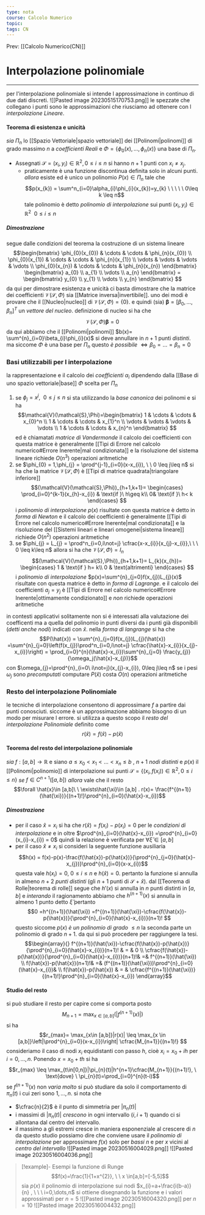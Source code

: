 ```yaml
---
type: nota
course: Calcolo Numerico
topic: 
tags: CN
---
```


Prev: [[Calcolo Numerico(CN)]]

# Interpolazione polinomiale
---
per l'interpolazione polinomiale si intende l approssimazione in continuo di due dati discreti.
![[Pasted image 20230515170753.png]]
le spezzate che collegano i punti sono le approssimazioni che riusciamo ad ottenere con l _interpolazione Lineare_. 

#### Teorema di esistenza e unicità
_sia_ $\Pi_{n}$ lo [[Spazio Vettoriale|spazio vettoriale]] dei [[Polinomi|polinomi]] di grado massimo $n$ a _coefficienti Reali_ e $\Phi = \{\phi_{0}(x),\dots,\phi_{n}(x)\}$ una base di $\Pi_{n}$. 
- Assegnati $\mathcal{S} =(x_{i},y_{i}) \in \mathbb{R}^{2}, 0 \leq i \leq n$ si hanno $n+1$ punti con $x_{i} \not = x_{j}$.
	- praticamente è una funzione discontinua definita solo in alcuni punti.
_allora_ esiste ed è unico un polinomio $P(x) \in \Pi_{n}$ tale che
$$p(x_{k}) = \sum^n_{i=0}\alpha_{i}\phi_{i}(x_{k})=y_{k} \ \ \ \ \  0\leq k \leq n$$
tale polinomio è detto _polinomio di interpolazione_ sui punti $(x_{i},y_{i})\in \mathbb{R}^{2} \ \ 0 \leq i \leq n$
##### Dimostrazione
segue dalle condizioni del teorema la costruzione di un sistema lineare
$$\begin{bmatrix}
\phi_{0}(x_{0})  & \cdots & \cdots  & \phi_{n}(x_{0})  \\
\phi_{0}(x_{1})  & \cdots & \cdots  & \phi_{n}(x_{1})  \\
\vdots  & \vdots  & \vdots  & \vdots  \\
\phi_{0}(x_{n})  & \cdots & \cdots  & \phi_{n}(x_{n})
\end{bmatrix} 
\begin{bmatrix}
a_{0} \\
a_{1} \\
\vdots  \\
a_{n}
\end{bmatrix} =
\begin{bmatrix}
y_{0} \\
y_{1} \\
\vdots \\
y_{n}
\end{bmatrix}
$$
da qui per dimostrare esistenza e unicità ci basta dimostrare che la matrice dei coefficienti $\mathcal{V}(\mathcal{S},\Phi)$ sia [[Matrice inversa|invertibile]].
uno dei modi è provare che il [[Nucleo|nucleo]] di $\mathcal{V}(\mathcal{S},\Phi) = \{0\}$. e quindi
(sia) $\boldsymbol \beta = [\beta_{0},\dots,\beta_{n}]^{T}$ un _vettore del nucleo_. definizione di nucleo si ha che $$\mathcal{V}(\mathcal{S},\Phi)\boldsymbol \beta =0$$
da qui abbiamo che il [[Polinomi|polinomi]] $b(x)= \sum^{n}_{i=0}\beta_{i}\phi_{i}(x)$ si deve annullare in $n+1$ punti _distinti_.
ma siccome $\Phi$ è una base per $\Pi_{n}$ questo _è possibile_ $\iff \beta_{0} = \dots =\beta_{n} = 0$ 

### Basi utilizzabili per l interpolazione
la rappresentazione e il calcolo dei _coefficienti_ $\alpha_{i}$ dipendendo dalla [[Base di uno spazio vettoriale|base]] $\Phi$ scelta per $\Pi_{n}$
1. se $\phi_{j} = x^{j}, \ \ 0 \leq j\leq n$  si sta utilizzando la _base canonica_ dei polinomi e si ha $$\mathcal{V}(\mathcal{S},\Phi)=\begin{bmatrix}
1  & \cdots & \cdots  & x_{0}^n  \\
1  & \cdots & \cdots  & x_{1}^n  \\
\vdots  & \vdots  & \vdots  & \vdots  \\
1  & \cdots & \cdots  &  x_{n}^n
\end{bmatrix} 
$$ed è chiamatati _matrice di Vandermonde_ il calcolo dei coefficienti con questa matrice è generalmente [[Tipi di Errore nel calcolo numerico#Errore Inerente|mal condizionata]] e la risoluzione del sistema lineare richiede $O(n^{3})$ operazioni aritmetiche
2. se $\phi_{0} = 1,\phi_{j} = \prod^{j-1}_{i=0}(x-x_{i}), \ \ 0 \leq j\leq n$  si ha che la matrice $\mathcal{V}(\mathcal{S},\Phi)$ è [[Tipi di matrice quadrata|triangolare inferiore]] $$(\mathcal{V}(\mathcal{S},\Phi))_{h+1,k+1}=
\begin{cases} 
\prod_{i=0}^{k-1}(x_{h}-x_{i})  &  \text{if }\ h\geq k\\
0&  \text{if }\ h< k
\end{cases} 
$$i _polinomio di interpolazione_ $p(x)$ risultate con questa matrice è detto in _forma di Newton_ e il calcolo dei coefficienti è generalmente [[Tipi di Errore nel calcolo numerico#Errore Inerente|mal condizionata]] e la risoluzione del [[Sistemi lineari e lineari omogenei|sistema lineare]] richiede $O(n^{2})$ operazioni aritmetiche
3. se $\phi_{j} = L_{j} = \prod^n_{i=0,i\not=j} \cfrac{x-x_{i}}{x_{j}-x_{i}},\ \ \  0 \leq k\leq n$ allora si ha che $\mathcal{V}(\mathcal{S},\Phi) = I_{n}$ $$(\mathcal{V}(\mathcal{S},\Phi))_{h+1,k+1}= L_{k}(x_{h})=
\begin{cases} 
1  &  \text{if }  h= k\\
0 & \text{altrimenti}  
\end{cases} 
$$i _polinomio di interpolazione_ $p(x)=\sum^{n}_{j=0}f(x_{j})L_{j}(x)$ risultate con questa matrice è detto in _forma di Lagrange_. e il calcolo dei coefficienti $a_{j}=y_{j}$ è [[Tipi di Errore nel calcolo numerico#Errore Inerente|ottimamente condizionato]] e _non_ richiede operazioni aritmetiche


in contesti applicativi solitamente non si é interessati alla valutazione dei coefficenti ma a quella del polinomio in punti diversi da i punti già disponibili (_detti anche nodi_)  indicati con $\hat{x}$. nella _forma di langrange_ si ha che 
$$P(\hat{x}) = \sum^{n}_{j=0}f(x_{j})L_{j}(\hat{x}) =\sum^{n}_{j=0}\left(f(x_{j})\prod^n_{i=0,i\not=j} \cfrac{\hat{x}-x_{i}}{x_{j}-x_{i}}\right) = \prod_{i=0}^{n}(\hat{x}-x_{i})\sum^{n}_{j=0} \frac{y_{j}}{\omega_j(\hat{x}-x_{j})}$$
con $\omega_{j}=\prod^{n}_{i=0\ i\not=j}(x_{j}-x_{i}), 0\leq j\leq n$ se i pesi $\omega_{j}$ sono _precomputati_ computare $P(\hat{x})$ costa $O(n)$ operazioni aritmetiche




### Resto del interpolazione Polinomiale
le tecniche di interpolazione consentono di approssimare $f$ a partire dai punti conosciuti. siccome è un approssimazione abbiamo bisogno di un modo per misurare l errore. 
si utilizza a questo scopo il _resto del interpolazione Polinomiale_ definito come
$$r(\hat{x})= f(\hat{x}) -p(\hat{x})$$
#### Teorema del resto del interpolazione polinomiale
_sia_ $f:[a,b]\rightarrow \mathbb{R}$ e siano  $a\leq x_{0}< x_{1} <\dots <x_{n} \leq b$ , $n+1$  _nodi distinti_  e $p(x)$ il [[Polinomi|polinomio]] di interpolazione sui punti $\mathcal{S}= \{(x_{i},f(x_{i})) \in \mathbb{R}^{2}, 0 \leq i\leq n\}$
_se_ $f \in C^{n+1}([a,b])$ 
_allora_ vale che il resto 
$$\forall \hat{x}\in [a,b]\ \  \exists\hat{\xi}\in [a,b] . r(x)= \frac{f^{(n+1)}(\hat{\xi})}{(n+1)!}\prod^{n}_{i=0}(\hat{x}-x_{i})$$
##### Dimostrazione
- per il caso $\hat{x}=x_{i}$ si ha che $r(\hat{x})=f(x_{i})-p(x_{i})=0$ per le _condizioni di interpolazione_ e in oltre $\prod^{n}_{i=0}(\hat{x}-x_{i}) =\prod^{n}_{i=0}(x_{i}-x_{i}) = 0$ quindi la relazione è verificata per $\forall\hat{\xi}\in[a,b]$
- per il caso $\hat{x}\not =x_{i}$ si consideri la seguente funzione ausiliaria$$h(x) = f(x)-p(x)-\frac{f(\hat{x})-p(\hat{x})}{\prod^{n}_{j=0}(\hat{x}-x_{j})}\prod^{n}_{i=0}(x-x_{i})$$questa vale $h(x_{i})=0,\ 0 \leq i \leq n$ e $h(\hat{x})=0$. pertanto la funzione si annulla in almeno $n+2$ _punti distinti_ (gli $n+1$ punti di $\mathcal{S}$ + $\hat{x}$). dal [[Teorema di Rolle|teorema di rolle]] segue che $h'(x)$ si annulla in $n$ punti distinti in $[a,b]$ e _interando_ il ragionamento abbiamo che $h^{(n+1)}(x)$ si annulla in almeno $1$ punto detto $\hat{\xi}$ pertanto$$0 =h^{(n+1)}(\hat{\xi}) =f^{(n+1)}(\hat{\xi})-\cfrac{f(\hat{x})-p(\hat{x})}{\prod^{n}_{i=0}(\hat{x}-x_{i})}(n+1)! $$questo siccome $p(x)$ _è un polinomio di grado_ $\leq n$ la seconda parte un polinomio di grado $n+1$. 
	da qui si può procedere per raggiungere la tesi.$$\begin{array}{}
f^{(n+1)}(\hat{\xi})-\cfrac{f(\hat{x})-p(\hat{x})}{\prod^{n}_{i=0}(\hat{x}-x_{i})}(n+1)!  & = & 0 \\
  \cfrac{f(\hat{x})-p(\hat{x})}{\prod^{n}_{i=0}(\hat{x}-x_{i})}(n+1)!& =& f^{(n+1)}(\hat{\xi}) \\
 f(\hat{x})-p(\hat{x})(n+1)!& =& (f^{(n+1)}(\hat{\xi}))\prod^{n}_{i=0}(\hat{x}-x_{i})&  \\
f(\hat{x})-p(\hat{x})  & = & \cfrac{f^{(n+1)}(\hat{\xi})}{(n+1)!}\prod^{n}_{i=0}(\hat{x}-x_{i})
\end{array}$$
#### Studio del resto
si può studiare il resto per capire come si comporta
posto 
$$M_{n+1} = \max_{{x\in[a,b]}}(|f^{(n+1)}(x)|)$$
si ha 
$$r_{max}= \max_{x\in [a,b]}|r(x)| \leq \max_{x \in [a,b]}\left|\prod^{n}_{i=0}(x-x_{i})\right| \cfrac{M_{n+1}}{(n+1)!} $$
consideriamo il caso di nodi $x_{i}$ equidistanti con passo $h$, cioè $x_{i} = x_0+ih$ per $i =0,\dots,n$. Ponendo $x=x_{0}+th$ si ha
$$r_{max} \leq \max_{t\in[0,n]}|\pi_{n}(t)|h^{n+1}\cfrac{M_{n+1}}{(n+1)!}, \ \text{dove} \ \pi_{n}(t)=\prod_{i=0}^{n}(t-i)$$
se $f^{(n+1)}(x)$ non _varia molto_ si può studiare da solo il comportamento di $\pi_{n}(t)$ i cui zeri sono $1,\dots,n$. si nota che
- $\cfrac{n}{2}$ è il punto di simmetria per $|\pi_{n}(t)|$
- i massimi di $|\pi_{n}(t)|$ _crescono_ in ogni intervallo $(i,i+1)$ quando ci si allontana dal centro del intervallo.
- il massimo a gli estremi cresce in maniera esponenziale al crescere di $n$
da questo studio possiamo dire che conviene usare il _polinomio di interpolazione_ per approssimare $f(x)$ solo per _bassi_ $n$  e per $x$ vicini al _centro del intervallo_
![[Pasted image 20230516004029.png]]
![[Pasted image 20230516004036.png]]


> [!example]- Esempi la funzione di Runge
$$f(x)=\frac{1}{1+x^{2}}, \ \ x \in[a,b]=[-5,5]$$
sia $p(x)$ il polinomio di interpolazione sui nodi $x_{i}=a+\frac{i(b-a)}{n} , \ \ \ i=0,\dots,n$ 
si ottiene disegnando la funzione e i valori approssimati 
per $n=5$
![[Pasted image 20230516004320.png]]
per $n =10$
![[Pasted image 20230516004432.png]]

